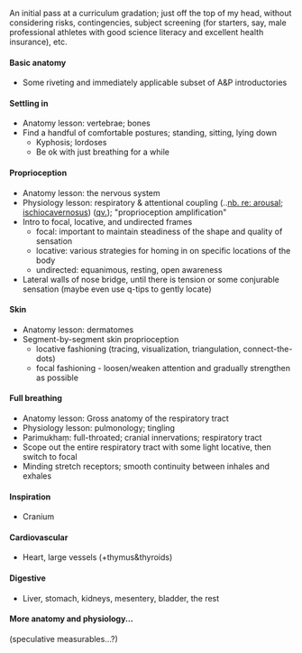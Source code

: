 An initial pass at a curriculum gradation; just off the top of my head, without considering risks, contingencies, subject screening (for starters, say, male professional athletes with good science literacy and excellent health insurance), etc.

#### Basic anatomy
- Some riveting and immediately applicable subset of A&P introductories
	
#### Settling in
- Anatomy lesson: vertebrae; bones
- Find a handful of comfortable postures; standing, sitting, lying down
	- Kyphosis; lordoses
	- Be ok with just breathing for a while
  
#### Proprioception
- Anatomy lesson: the nervous system
- Physiology lesson: respiratory & attentional coupling (..[nb. re: arousal](https://tricycle.org/trikedaily/trauma-meditation/); [ischiocavernosus](https://en.m.wikipedia.org/wiki/Ischiocavernosus_muscle#Structure)) ([qv.](https://pubmed.ncbi.nlm.nih.gov/29682753/)); "proprioception amplification"
- Intro to focal, locative, and undirected frames
	- focal: important to maintain steadiness of the shape and quality of sensation
	- locative: various strategies for homing in on specific locations of the body
	- undirected: equanimous, resting, open awareness
- Lateral walls of nose bridge, until there is tension or some conjurable sensation (maybe even use q-tips to gently locate)

#### Skin
- Anatomy lesson: dermatomes
- Segment-by-segment skin proprioception
	- locative fashioning (tracing, visualization, triangulation, connect-the-dots)
	- focal fashioning - loosen/weaken attention and gradually strengthen as possible	

#### Full breathing
- Anatomy lesson: Gross anatomy of the respiratory tract
- Physiology lesson: pulmonology; tingling
- Parimukhaṃ: full-throated; cranial innervations; respiratory tract
- Scope out the entire respiratory tract with some light locative, then switch to focal 
- Minding stretch receptors; smooth continuity between inhales and exhales

#### Inspiration
- Cranium

#### Cardiovascular
- Heart, large vessels (+thymus&thyroids)

#### Digestive
- Liver, stomach, kidneys, mesentery, bladder, the rest

#### More anatomy and physiology...

(speculative measurables...?)
